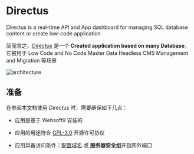 # Directus

Directus is a real-time API and App dashboard for managing SQL database content or create low-code application

简而言之，[Directus](https://directus.io/) 是一个 **Created  application based on many Database**，它被用于 Low Code and No Code Master Data Headless CMS Management and Migration  等场景


![architecture](https://libs.websoft9.com/Websoft9/DocsPicture/zh/directus/directus-arch-websoft9.svg)


## 准备

在参阅本文档使用 Directus 时，需要确保如下几点：

- 应用是基于 Websoft9 安装的

- 应用的用途符合 [GPL-3.0](https://opensource.org/licenses/GPL-3.0) 开源许可协议

- 应用具备访问条件：[配置域名](./guide/appsetdomain) 或 **服务器安全组**开启网外端口